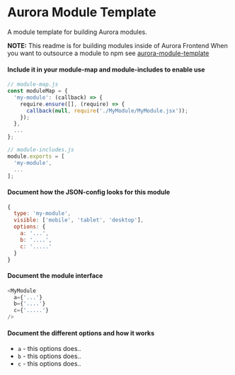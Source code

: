 Aurora Module Template
======================

A module template for building Aurora modules.

__NOTE:__
This readme is for building modules inside of Aurora Frontend
When you want to outsource a module to npm see [aurora-module-template](https://github.com/soldotno/aurora-module-template)

#### Include it in your module-map and module-includes to enable use

```js
// module-map.js
const moduleMap = {
  'my-module': (callback) => {
    require.ensure([], (require) => {
      callback(null, require('./MyModule/MyModule.jsx'));
    });
  },
  ...
};

// module-includes.js
module.exports = [
  'my-module',
  ...
];
```

#### Document how the JSON-config looks for this module

```js
{
  type: 'my-module',
  visible: ['mobile', 'tablet', 'desktop'],
  options: {
    a: '...',
    b: '....',
    c: '.....'
  }
}
```

#### Document the module interface

```js
<MyModule
  a={'...'}
  b={'....'}
  c={'.....'}
/>
```

#### Document the different options and how it works

- `a` - this options does..
- `b` - this options does..
- `c` - this options does..
